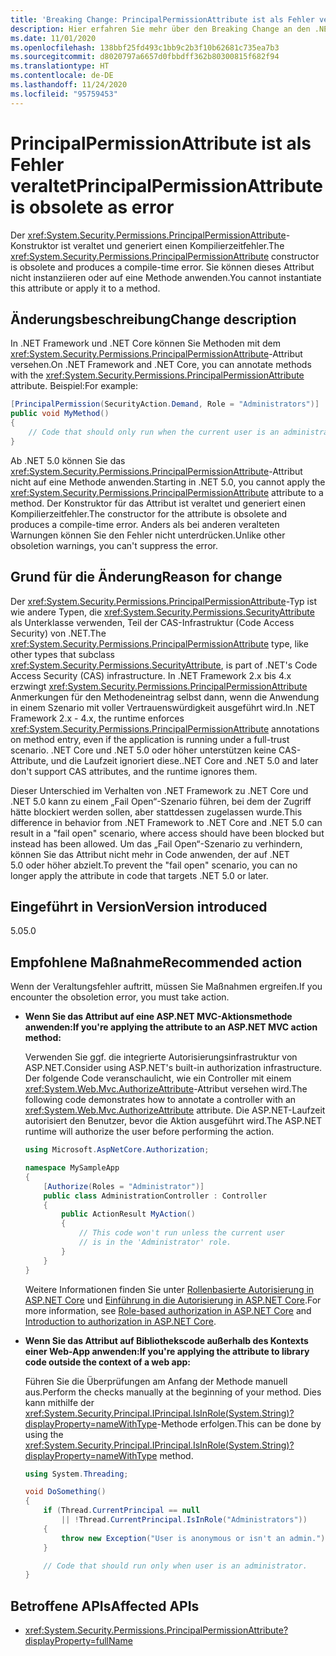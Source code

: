 ```yaml
---
title: 'Breaking Change: PrincipalPermissionAttribute ist als Fehler veraltet'
description: Hier erfahren Sie mehr über den Breaking Change an den .NET-Kernbibliotheken in .NET 5.0, durch den PrincipalPermissionAttribute als veraltet gilt und einen Kompilierzeitfehler auslöst.
ms.date: 11/01/2020
ms.openlocfilehash: 138bbf25fd493c1bb9c2b3f10b62681c735ea7b3
ms.sourcegitcommit: d8020797a6657d0fbbdff362b80300815f682f94
ms.translationtype: HT
ms.contentlocale: de-DE
ms.lasthandoff: 11/24/2020
ms.locfileid: "95759453"
---
```

# <a name="principalpermissionattribute-is-obsolete-as-error"></a><span data-ttu-id="5d0b6-103">PrincipalPermissionAttribute ist als Fehler veraltet</span><span class="sxs-lookup"><span data-stu-id="5d0b6-103">PrincipalPermissionAttribute is obsolete as error</span></span>

<span data-ttu-id="5d0b6-104">Der <xref:System.Security.Permissions.PrincipalPermissionAttribute>-Konstruktor ist veraltet und generiert einen Kompilierzeitfehler.</span><span class="sxs-lookup"><span data-stu-id="5d0b6-104">The <xref:System.Security.Permissions.PrincipalPermissionAttribute> constructor is obsolete and produces a compile-time error.</span></span> <span data-ttu-id="5d0b6-105">Sie können dieses Attribut nicht instanziieren oder auf eine Methode anwenden.</span><span class="sxs-lookup"><span data-stu-id="5d0b6-105">You cannot instantiate this attribute or apply it to a method.</span></span>

## <a name="change-description"></a><span data-ttu-id="5d0b6-106">Änderungsbeschreibung</span><span class="sxs-lookup"><span data-stu-id="5d0b6-106">Change description</span></span>

<span data-ttu-id="5d0b6-107">In .NET Framework und .NET Core können Sie Methoden mit dem <xref:System.Security.Permissions.PrincipalPermissionAttribute>-Attribut versehen.</span><span class="sxs-lookup"><span data-stu-id="5d0b6-107">On .NET Framework and .NET Core, you can annotate methods with the <xref:System.Security.Permissions.PrincipalPermissionAttribute> attribute.</span></span> <span data-ttu-id="5d0b6-108">Beispiel:</span><span class="sxs-lookup"><span data-stu-id="5d0b6-108">For example:</span></span>

```csharp
[PrincipalPermission(SecurityAction.Demand, Role = "Administrators")]
public void MyMethod()
{
    // Code that should only run when the current user is an administrator.
}
```

<span data-ttu-id="5d0b6-109">Ab .NET 5.0 können Sie das <xref:System.Security.Permissions.PrincipalPermissionAttribute>-Attribut nicht auf eine Methode anwenden.</span><span class="sxs-lookup"><span data-stu-id="5d0b6-109">Starting in .NET 5.0, you cannot apply the <xref:System.Security.Permissions.PrincipalPermissionAttribute> attribute to a method.</span></span> <span data-ttu-id="5d0b6-110">Der Konstruktor für das Attribut ist veraltet und generiert einen Kompilierzeitfehler.</span><span class="sxs-lookup"><span data-stu-id="5d0b6-110">The constructor for the attribute is obsolete and produces a compile-time error.</span></span> <span data-ttu-id="5d0b6-111">Anders als bei anderen veralteten Warnungen können Sie den Fehler nicht unterdrücken.</span><span class="sxs-lookup"><span data-stu-id="5d0b6-111">Unlike other obsoletion warnings, you can't suppress the error.</span></span>

## <a name="reason-for-change"></a><span data-ttu-id="5d0b6-112">Grund für die Änderung</span><span class="sxs-lookup"><span data-stu-id="5d0b6-112">Reason for change</span></span>

<span data-ttu-id="5d0b6-113">Der <xref:System.Security.Permissions.PrincipalPermissionAttribute>-Typ ist wie andere Typen, die <xref:System.Security.Permissions.SecurityAttribute> als Unterklasse verwenden, Teil der CAS-Infrastruktur (Code Access Security) von .NET.</span><span class="sxs-lookup"><span data-stu-id="5d0b6-113">The <xref:System.Security.Permissions.PrincipalPermissionAttribute> type, like other types that subclass <xref:System.Security.Permissions.SecurityAttribute>, is part of .NET's Code Access Security (CAS) infrastructure.</span></span> <span data-ttu-id="5d0b6-114">In .NET Framework 2.x bis 4.x erzwingt <xref:System.Security.Permissions.PrincipalPermissionAttribute> Anmerkungen für den Methodeneintrag selbst dann, wenn die Anwendung in einem Szenario mit voller Vertrauenswürdigkeit ausgeführt wird.</span><span class="sxs-lookup"><span data-stu-id="5d0b6-114">In .NET Framework 2.x - 4.x, the runtime enforces <xref:System.Security.Permissions.PrincipalPermissionAttribute> annotations on method entry, even if the application is running under a full-trust scenario.</span></span> <span data-ttu-id="5d0b6-115">.NET Core und .NET 5.0 oder höher unterstützen keine CAS-Attribute, und die Laufzeit ignoriert diese.</span><span class="sxs-lookup"><span data-stu-id="5d0b6-115">.NET Core and .NET 5.0 and later don't support CAS attributes, and the runtime ignores them.</span></span>

<span data-ttu-id="5d0b6-116">Dieser Unterschied im Verhalten von .NET Framework zu .NET Core und .NET 5.0 kann zu einem „Fail Open“-Szenario führen, bei dem der Zugriff hätte blockiert werden sollen, aber stattdessen zugelassen wurde.</span><span class="sxs-lookup"><span data-stu-id="5d0b6-116">This difference in behavior from .NET Framework to .NET Core and .NET 5.0 can result in a "fail open" scenario, where access should have been blocked but instead has been allowed.</span></span> <span data-ttu-id="5d0b6-117">Um das „Fail Open“-Szenario zu verhindern, können Sie das Attribut nicht mehr in Code anwenden, der auf .NET 5.0 oder höher abzielt.</span><span class="sxs-lookup"><span data-stu-id="5d0b6-117">To prevent the "fail open" scenario, you can no longer apply the attribute in code that targets .NET 5.0 or later.</span></span>

## <a name="version-introduced"></a><span data-ttu-id="5d0b6-118">Eingeführt in Version</span><span class="sxs-lookup"><span data-stu-id="5d0b6-118">Version introduced</span></span>

<span data-ttu-id="5d0b6-119">5.0</span><span class="sxs-lookup"><span data-stu-id="5d0b6-119">5.0</span></span>

## <a name=""></a><span data-ttu-id="5d0b6-120"><a id="permission-action">Empfohlene Maßnahme</a></span><span class="sxs-lookup"><span data-stu-id="5d0b6-120"><a id="permission-action">Recommended action</a></span></span>

<span data-ttu-id="5d0b6-121">Wenn der Veraltungsfehler auftritt, müssen Sie Maßnahmen ergreifen.</span><span class="sxs-lookup"><span data-stu-id="5d0b6-121">If you encounter the obsoletion error, you must take action.</span></span>

- <span data-ttu-id="5d0b6-122">**Wenn Sie das Attribut auf eine ASP.NET MVC-Aktionsmethode anwenden:**</span><span class="sxs-lookup"><span data-stu-id="5d0b6-122">**If you're applying the attribute to an ASP.NET MVC action method:**</span></span>

  <span data-ttu-id="5d0b6-123">Verwenden Sie ggf. die integrierte Autorisierungsinfrastruktur von ASP.NET.</span><span class="sxs-lookup"><span data-stu-id="5d0b6-123">Consider using ASP.NET's built-in authorization infrastructure.</span></span> <span data-ttu-id="5d0b6-124">Der folgende Code veranschaulicht, wie ein Controller mit einem <xref:System.Web.Mvc.AuthorizeAttribute>-Attribut versehen wird.</span><span class="sxs-lookup"><span data-stu-id="5d0b6-124">The following code demonstrates how to annotate a controller with an <xref:System.Web.Mvc.AuthorizeAttribute> attribute.</span></span> <span data-ttu-id="5d0b6-125">Die ASP.NET-Laufzeit autorisiert den Benutzer, bevor die Aktion ausgeführt wird.</span><span class="sxs-lookup"><span data-stu-id="5d0b6-125">The ASP.NET runtime will authorize the user before performing the action.</span></span>

  ```csharp
  using Microsoft.AspNetCore.Authorization;

  namespace MySampleApp
  {
      [Authorize(Roles = "Administrator")]
      public class AdministrationController : Controller
      {
          public ActionResult MyAction()
          {
              // This code won't run unless the current user
              // is in the 'Administrator' role.
          }
      }
  }
  ```

  <span data-ttu-id="5d0b6-126">Weitere Informationen finden Sie unter [Rollenbasierte Autorisierung in ASP.NET Core](/aspnet/core/security/authorization/roles) und [Einführung in die Autorisierung in ASP.NET Core](/aspnet/core/security/authorization/introduction).</span><span class="sxs-lookup"><span data-stu-id="5d0b6-126">For more information, see [Role-based authorization in ASP.NET Core](/aspnet/core/security/authorization/roles) and [Introduction to authorization in ASP.NET Core](/aspnet/core/security/authorization/introduction).</span></span>

- <span data-ttu-id="5d0b6-127">**Wenn Sie das Attribut auf Bibliothekscode außerhalb des Kontexts einer Web-App anwenden:**</span><span class="sxs-lookup"><span data-stu-id="5d0b6-127">**If you're applying the attribute to library code outside the context of a web app:**</span></span>

  <span data-ttu-id="5d0b6-128">Führen Sie die Überprüfungen am Anfang der Methode manuell aus.</span><span class="sxs-lookup"><span data-stu-id="5d0b6-128">Perform the checks manually at the beginning of your method.</span></span> <span data-ttu-id="5d0b6-129">Dies kann mithilfe der <xref:System.Security.Principal.IPrincipal.IsInRole(System.String)?displayProperty=nameWithType>-Methode erfolgen.</span><span class="sxs-lookup"><span data-stu-id="5d0b6-129">This can be done by using the <xref:System.Security.Principal.IPrincipal.IsInRole(System.String)?displayProperty=nameWithType> method.</span></span>

  ```csharp
  using System.Threading;

  void DoSomething()
  {
      if (Thread.CurrentPrincipal == null
          || !Thread.CurrentPrincipal.IsInRole("Administrators"))
      {
          throw new Exception("User is anonymous or isn't an admin.");
      }

      // Code that should run only when user is an administrator.
  }
  ```

## <a name="affected-apis"></a><span data-ttu-id="5d0b6-130">Betroffene APIs</span><span class="sxs-lookup"><span data-stu-id="5d0b6-130">Affected APIs</span></span>

- <xref:System.Security.Permissions.PrincipalPermissionAttribute?displayProperty=fullName>

<!--

#### Category

- Core .NET libraries
- Security

### Affected APIs

- `T:System.Security.Permissions.PrincipalPermissionAttribute`

-->
